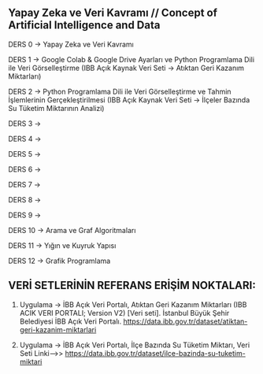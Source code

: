 ## Yapay Zeka ve Veri Kavramı // Concept of Artificial Intelligence and Data

DERS 0 -> Yapay Zeka ve Veri Kavramı 

DERS 1 -> Google Colab & Google Drive Ayarları ve Python Programlama Dili ile Veri Görselleştirme (IBB Açık Kaynak Veri Seti -> Atıktan Geri Kazanım Miktarları)

DERS 2 -> Python Programlama Dili ile Veri Görselleştirme ve Tahmin İşlemlerinin Gerçekleştirilmesi (IBB Açık Kaynak Veri Seti -> İlçeler Bazında Su Tüketim Miktarının Analizi)

DERS 3 -> 

DERS 4 -> 

DERS 5 -> 

DERS 6 -> 

DERS 7 -> 

DERS 8 -> 

DERS 9 -> 

DERS 10 -> Arama ve Graf Algoritmaları

DERS 11 -> Yığın ve Kuyruk Yapısı

DERS 12 -> Grafik Programlama

## VERİ SETLERİNİN REFERANS ERİŞİM NOKTALARI:

1. Uygulama -> İBB Açık Veri Portalı, Atıktan Geri Kazanım Miktarları (IBB ACIK VERI PORTALI; Version V2) [Veri seti]. İstanbul Büyük Şehir Belediyesi İBB Açık Veri Portalı. https://data.ibb.gov.tr/dataset/atiktan-geri-kazanim-miktarlari 

2. Uygulama -> İBB Açık Veri Portalı, İlçe Bazında Su Tüketim Miktarı, Veri Seti Linki-->> https://data.ibb.gov.tr/dataset/ilce-bazinda-su-tuketim-miktari
